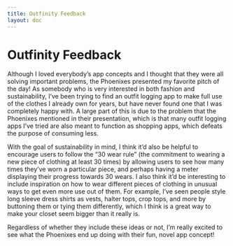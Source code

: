 ```yaml
---
title: Outfinity Feedback
layout: doc
---
```


# Outfinity Feedback

Although I loved everybody’s app concepts and I thought that they were all solving important problems, the Phoenixes presented my favorite pitch of the day! As somebody who is very interested in both fashion and sustainability, I’ve been trying to find an outfit logging app to make full use of the clothes I already own for years, but have never found one that I was completely happy with. A large part of this is due to the problem that the Phoenixes mentioned in their presentation, which is that many outfit logging apps I’ve tried are also meant to function as shopping apps, which defeats the purpose of consuming less.

With the goal of sustainability in mind, I think it’d also be helpful to encourage users to follow the “30 wear rule” (the commitment to wearing a new piece of clothing at least 30 times) by allowing users to see how many times they’ve worn a particular piece, and perhaps having a meter displaying their progress towards 30 wears. I also think it’d be interesting to include inspiration on how to wear different pieces of clothing in unusual ways to get even more use out of them. For example, I’ve seen people style long sleeve dress shirts as vests, halter tops, crop tops, and more by buttoning them or tying them differently, which I think is a great way to make your closet seem bigger than it really is.

Regardless of whether they include these ideas or not, I’m really excited to see what the Phoenixes end up doing with their fun, novel app concept!
